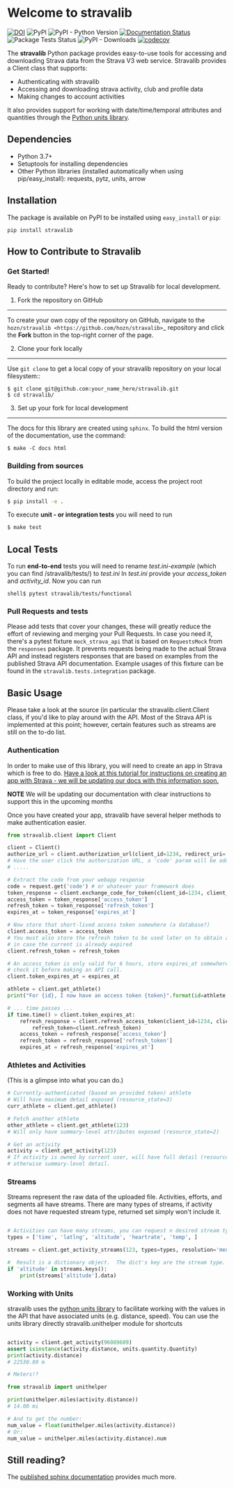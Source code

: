 # Welcome to stravalib
[![DOI](https://zenodo.org/badge/8828908.svg)](https://zenodo.org/badge/latestdoi/8828908) 
![PyPI](https://img.shields.io/pypi/v/stravalib?style=plastic) ![PyPI - Python Version](https://img.shields.io/pypi/pyversions/stravalib?style=plastic) [![Documentation Status](https://readthedocs.org/projects/stravalib/badge/?version=latest)](https://stravalib.readthedocs.io/en/latest/?badge=latest) ![Package Tests Status](https://github.com/stravalib/stravalib/actions/workflows/build-test.yml/badge.svg) ![PyPI - Downloads](https://img.shields.io/pypi/dm/stravalib?style=plastic) [![codecov](https://codecov.io/gh/stravalib/stravalib/branch/master/graph/badge.svg?token=sHbFJn7epy)](https://codecov.io/gh/stravalib/stravalib)

The **stravalib** Python package provides easy-to-use tools for accessing and 
downloading Strava data from the Strava V3 web service. Stravalib provides a Client class that supports:
* Authenticating with stravalib 
* Accessing and downloading strava activity, club and profile data 
* Making changes to account activities 

It also provides support for working with date/time/temporal attributes
and quantities through the [Python units library](http://pypi.python.org/pypi/units).

## Dependencies

* Python 3.7+
* Setuptools for installing dependencies
* Other Python libraries (installed automatically when using pip/easy_install): requests, pytz, units, arrow

## Installation

The package is available on PyPI to be installed using `easy_install` or `pip`:

`pip install stravalib`

## How to Contribute to Stravalib

### Get Started!

Ready to contribute? Here's how to set up Stravalib for local development.

1. Fork the repository on GitHub
--------------------------------

To create your own copy of the repository on GitHub, navigate to the
`hozn/stravalib <https://github.com/hozn/stravalib>`_ repository
and click the **Fork** button in the top-right corner of the page.

2. Clone your fork locally
--------------------------

Use ``git clone`` to get a local copy of your stravalib repository on your
local filesystem::

    $ git clone git@github.com:your_name_here/stravalib.git
    $ cd stravalib/

3. Set up your fork for local development
-----------------------------------------
The docs for this library are created using `sphinx`.
To build the html version of the documentation, use the 
command:

`$ make -C docs html`

### Building from sources

To build the project locally in editable mode,
access the project root directory and run:

```bash
$ pip install -e .
```

To execute **unit - or integration tests** you will need to run

```bash
$ make test
```

## Local Tests 
To run **end-to-end** tests you will need to rename *test.ini-example* (which you can find *<your-root-proj-dir>*/stravalib/tests/) to *test.ini*
In *test.ini* provide your *access_token* and *activity_id*. Now you can run
```
shell$ pytest stravalib/tests/functional
```

### Pull Requests and tests

Please add tests that cover your changes, these will greatly reduce the effort of reviewing
and merging your Pull Requests. In case you need it, there's a pytest fixture
`mock_strava_api` that is based on `RequestsMock` from the `responses` package. It prevents
requests being made to the actual Strava API and instead registers responses that are
based on examples from the published Strava API documentation. Example usages of this
fixture can be found in the `stravalib.tests.integration` package.

## Basic Usage

Please take a look at the source (in particular the stravalib.client.Client class, if you'd like to play around with the
API.  Most of the Strava API is implemented at this point; however, certain features such as streams are still on the
to-do list.

### Authentication

In order to make use of this library, you will need to create an app in Strava 
which is free to do. [Have a look at this tutorial for instructions on creating 
an app with Strava - we will be updating our docs with this information soon.](https://medium.com/analytics-vidhya/accessing-user-data-via-the-strava-api-using-stravalib-d5bee7fdde17)

**NOTE** We will be updating our documentation with clear instructions to support this
in the upcoming months

Once you have created your app, stravalib have several helper methods to make 
authentication easier.

```python
from stravalib.client import Client

client = Client()
authorize_url = client.authorization_url(client_id=1234, redirect_uri='http://localhost:8282/authorized')
# Have the user click the authorization URL, a 'code' param will be added to the redirect_uri
# .....

# Extract the code from your webapp response
code = request.get('code') # or whatever your framework does
token_response = client.exchange_code_for_token(client_id=1234, client_secret='asdf1234', code=code)
access_token = token_response['access_token']
refresh_token = token_response['refresh_token']
expires_at = token_response['expires_at']

# Now store that short-lived access token somewhere (a database?)
client.access_token = access_token
# You must also store the refresh token to be used later on to obtain another valid access token
# in case the current is already expired
client.refresh_token = refresh_token

# An access_token is only valid for 6 hours, store expires_at somewhere and
# check it before making an API call.
client.token_expires_at = expires_at

athlete = client.get_athlete()
print("For {id}, I now have an access token {token}".format(id=athlete.id, token=access_token))

# ... time passes ...
if time.time() > client.token_expires_at:
    refresh_response = client.refresh_access_token(client_id=1234, client_secret='asdf1234',
        refresh_token=client.refresh_token)
    access_token = refresh_response['access_token']
    refresh_token = refresh_response['refresh_token']
    expires_at = refresh_response['expires_at']
```

### Athletes and Activities

(This is a glimpse into what you can do.)

```python
# Currently-authenticated (based on provided token) athlete
# Will have maximum detail exposed (resource_state=3)
curr_athlete = client.get_athlete()

# Fetch another athlete
other_athlete = client.get_athlete(123)
# Will only have summary-level attributes exposed (resource_state=2)

# Get an activity
activity = client.get_activity(123)
# If activity is owned by current user, will have full detail (resource_state=3)
# otherwise summary-level detail.
```

### Streams

Streams represent the raw data of the uploaded file. Activities, efforts, and
segments all have streams. There are many types of streams, if activity does
not have requested stream type, returned set simply won't include it.

```python

# Activities can have many streams, you can request n desired stream types
types = ['time', 'latlng', 'altitude', 'heartrate', 'temp', ]

streams = client.get_activity_streams(123, types=types, resolution='medium')

#  Result is a dictionary object.  The dict's key are the stream type.
if 'altitude' in streams.keys():
    print(streams['altitude'].data)

```


### Working with Units

stravalib uses the [python units library](https://pypi.python.org/pypi/units/) to facilitate working
with the values in the API that have associated units (e.g. distance, speed).  You can use the units library
directly
stravalib.unithelper module for shortcuts

```python

activity = client.get_activity(96089609)
assert isinstance(activity.distance, units.quantity.Quantity)
print(activity.distance)
# 22530.80 m

# Meters!?

from stravalib import unithelper

print(unithelper.miles(activity.distance))
# 14.00 mi

# And to get the number:
num_value = float(unithelper.miles(activity.distance))
# Or:
num_value = unithelper.miles(activity.distance).num
```

## Still reading?

The [published sphinx documentation](https://stravalib.readthedocs.io/) provides much more.
